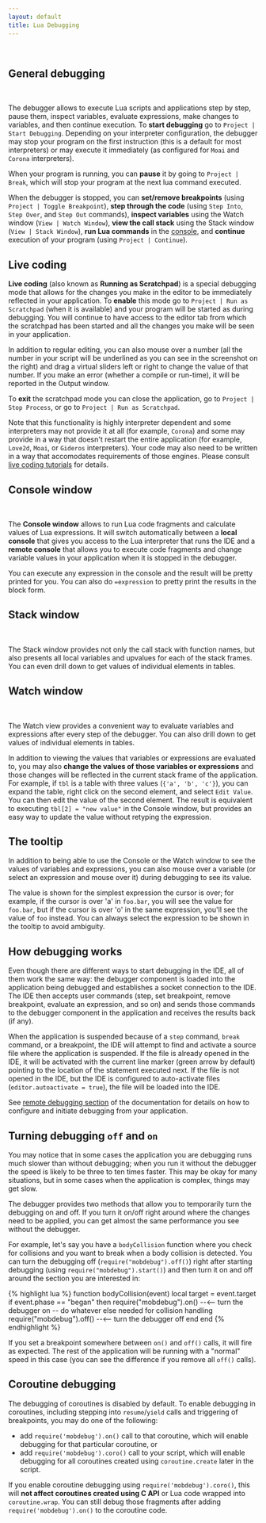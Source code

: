 ```yaml
---
layout: default
title: Lua Debugging
---
```


<ul id='toc'>&nbsp;</ul>

## General debugging

<img style="background:url(images/debugging.png) -234px -234px" src="images/t.gif" class="inline"/>

The debugger allows to execute Lua scripts and applications step by step, pause them, inspect variables, evaluate expressions, make changes to variables, and then continue execution.
To **start debugging** go to `Project | Start Debugging`.
Depending on your interpreter configuration, the debugger may stop your program on the first instruction (this is a default for most interpreters) or may execute it immediately (as configured for `Moai` and `Corona` interpreters).

When your program is running, you can **pause** it by going to `Project | Break`, which will stop your program at the next lua command executed.

When the debugger is stopped, you can **set/remove breakpoints** (using `Project | Toggle Breakpoint`),
**step through the code** (using `Step Into`, `Step Over`, and `Step Out` commands),
**inspect variables** using the Watch window (`View | Watch Window`),
**view the call stack** using the Stack window (`View | Stack Window`),
**run Lua commands** in the [console](#console-window),
and **continue** execution of your program (using `Project | Continue`).

## Live coding

**Live coding** (also known as **Running as Scratchpad**) is a special debugging mode that allows for the changes you make in the editor to be immediately reflected in your application.
To **enable** this mode go to `Project | Run as Scratchpad` (when it is available) and your program will be started as during debugging.
You will continue to have access to the editor tab from which the scratchpad has been started and all the changes you make will be seen in your application.

In addition to regular editing, you can also mouse over a number (all the number in your script will be underlined as you can see in the screenshot on the right) and drag a virtual sliders left or right to change the value of that number.
If you make an error (whether a compile or run-time), it will be reported in the Output window.

To **exit** the scratchpad mode you can close the application, go to `Project | Stop Process`, or go to `Project | Run as Scratchpad`.

Note that this functionality is highly interpreter dependent and some interpreters may not provide it at all (for example, `Corona`) and some may provide in a way that doesn't restart the entire application (for example, `Love2d`, `Moai`, or `Gideros` interpreters).
Your code may also need to be written in a way that accomodates requirements of those engines. Please consult [live coding tutorials](documentation#live-coding) for details.

## Console window

<img style="background:url(images/unicode-console.png) -9px -499px" src="images/t.gif" class="inline"/>

The **Console window** allows to run Lua code fragments and calculate values of Lua expressions.
It will switch automatically between a **local console** that gives you access to the Lua interpreter that runs the IDE
and a **remote console** that allows you to execute code fragments and change variable values in your application when it is stopped in the debugger.

You can execute any expression in the console and the result will be pretty printed for you. You can also do `=expression` to pretty print the results in the block form.

## Stack window

<img style="background:url(images/debugging.png) -674px -133px" src="images/t.gif" class="inline"/>

The Stack window provides not only the call stack with function names, but also presents all local variables and upvalues for each of the stack frames.
You can even drill down to get values of individual elements in tables.

## Watch window

<img style="background:url(images/debugging.png) -674px -360px" src="images/t.gif" class="inline"/>

The Watch view provides a convenient way to evaluate variables and expressions after every step of the debugger.
You can also drill down to get values of individual elements in tables.

In addition to viewing the values that variables or expressions are evaluated to, you may also **change the values of those variables or expressions** and those changes will be reflected in the current stack frame of the application.
For example, if `tbl` is a table with three values (`{'a', 'b', 'c'}`), you can expand the table, right click on the second element, and select `Edit Value`.
You can then edit the value of the second element.
The result is equivalent to executing `tbl[2] = "new value"` in the Console window, but provides an easy way to update the value without retyping the expression.

## The tooltip

In addition to being able to use the Console or the Watch window to see the values of variables and expressions,
you can also mouse over a variable (or select an expression and mouse over it) during debugging to see its value.

The value is shown for the simplest expression the cursor is over; for example, if the cursor is over 'a' in `foo.bar`, you will see the value for `foo.bar`, but if the cursor is over 'o' in the same expression, you'll see the value of `foo` instead.
You can always select the expression to be shown in the tooltip to avoid ambiguity.

## How debugging works

Even though there are different ways to start debugging in the IDE, all of them work the same way:
the debugger component is loaded into the application being debugged and establishes a socket connection to the IDE.
The IDE then accepts user commands (step, set breakpoint, remove breakpoint, evaluate an expression, and so on) and sends those commands to the debugger component in the application and receives the results back (if any).

When the application is suspended because of a `step` command, `break` command, or a breakpoint, the IDE will attempt to find and activate a source file where the application is suspended.
If the file is already opened in the IDE, it will be activated with the current line marker (green arrow by default) pointing to the location of the statement executed next.
If the file is not opened in the IDE, but the IDE is configured to auto-activate files (`editor.autoactivate = true`), the file will be loaded into the IDE.

See [remote debugging section](doc-remote-debugging) of the documentation for details on how to configure and initiate debugging from your application.

## Turning debugging `off` and `on`

You may notice that in some cases the application you are debugging runs much slower than without debugging; when you run it without the debugger the speed is likely to be three to ten times faster.
This may be okay for many situations, but in some cases when the application is complex, things may get slow.

The debugger provides two methods that allow you to temporarily turn the debugging on and off. If you turn it on/off right around where the changes need to be applied, you can get almost the same performance you see without the debugger.

For example, let's say you have a `bodyCollision` function where you check for collisions and you want to break when a body collision is detected.
You can turn the debugging off (`require("mobdebug").off()`) right after starting debugging (using `require("mobdebug").start()`) and then turn it on and off around the section you are interested in:

{% highlight lua %}
function bodyCollision(event)
  local target = event.target
  if event.phase == "began" then
    require("mobdebug").on() --<-- turn the debugger on
    -- do whatever else needed for collision handling
    require("mobdebug").off() --<-- turn the debugger off
  end
end
{% endhighlight %}

If you set a breakpoint somewhere between `on()` and `off()` calls, it will fire as expected.
The rest of the application will be running with a "normal" speed in this case (you can see the difference if you remove all `off()` calls).

## Coroutine debugging

The debugging of coroutines is disabled by default.
To enable debugging in coroutines, including stepping into `resume`/`yield` calls and triggering of breakpoints, you may do one of the following:

- add `require('mobdebug').on()` call to that coroutine, which will enable debugging for that particular coroutine, or
- add `require('mobdebug').coro()` call to your script, which will enable debugging for all coroutines created using `coroutine.create` later in the script.

If you enable coroutine debugging using `require('mobdebug').coro()`, this will **not affect coroutines created using C API** or Lua code wrapped into `coroutine.wrap`.
You can still debug those fragments after adding `require('mobdebug').on()` to the coroutine code. 
